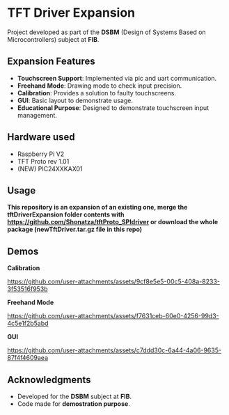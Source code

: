 # TFT Driver Expansion

Project developed as part of the **DSBM** (Design of Systems Based on Microcontrollers) subject at **FIB**.

## Expansion Features

- **Touchscreen Support**: Implemented via pic and uart communication.
- **Freehand Mode**: Drawing mode to check input precision.
- **Calibration**: Provides a solution to faulty touchscreens.
- **GUI**: Basic layout to demonstrate usage.
- **Educational Purpose**: Designed to demonstrate touchscreen input management.

## Hardware used

- Raspberry Pi V2
- TFT Proto rev 1.01
- (NEW) PIC24XXKAX01

## Usage

**This repository is an expansion of an existing one, merge the tftDriverExpansion folder contents with https://github.com/Shonatza/tftProto_SPIdriver or download the whole package (newTftDriver.tar.gz file in this repo)**

## Demos

**Calibration**

https://github.com/user-attachments/assets/9cf8e5e5-00c5-408a-8233-3f53516f953b

**Freehand Mode**

https://github.com/user-attachments/assets/f7631ceb-60e0-4256-99d3-4c5e1f2b5abd

**GUI**

https://github.com/user-attachments/assets/c7ddd30c-6a44-4a06-9635-87f4f4609aea

## Acknowledgments

- Developed for the **DSBM** subject at **FIB**.
- Code made for **demostration purpose**.

